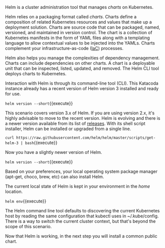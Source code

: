 Helm is a cluster administration tool that manages _charts_ on Kubernetes.

Helm relies on a packaging format called _charts_. Charts define a composition of related Kubernetes resources and values that make up a deployment solution. Charts are source code that can be packaged, named, versioned, and maintained in version control. The chart is a collection of Kubernetes manifests in the form of YAML files along with a templating language to allow contextual values to be injected into the YAMLs. Charts complement your infrastructure-as-code ([IaC](https://en.wikipedia.org/wiki/Infrastructure_as_code)) processes.

Helm also helps you manage the complexities of dependency management. Charts can include dependencies on other charts. A chart is a deployable unit that can be inspected, listed, updated, and removed. The Helm CLI tool deploys charts to Kubernetes.

Interaction with Helm is through its command-line tool (CLI). This Katacoda instance already has a recent version of Helm version 3 installed and ready for use.

`helm version --short`{{execute}}

This scenario covers version 3.x of Helm. If you are using version 2.x, it's highly advisable to move to the recent version. Helm is evolving and there is a newer version available from its list of [releases](https://github.com/kubernetes/helm/releases). With its shell script installer, Helm can be installed or upgraded from a single line.

`curl https://raw.githubusercontent.com/helm/helm/master/scripts/get-helm-3 | bash`{{execute}}

Now you have a slightly newer version of Helm.

`helm version --short`{{execute}}

Based on your preferences, your local operating system package manager (apt-get, choco, brew, etc) can also install Helm.

The current local state of Helm is kept in your environment in the _home_ location.

`helm env`{{execute}}

The Helm command line tool defaults to discovering the current Kubernetes host by reading the same configuration that kubectl uses in ~/.kube/config. There is a way to switch the current cluster context, but that's beyond the scope of this scenario.

Now that Helm is working, in the next step you will install a common public chart.
